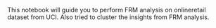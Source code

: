 This notebook will guide you to perform FRM analysis on onlineretail dataset from UCI. Also tried to cluster the insights from FRM analysis.
